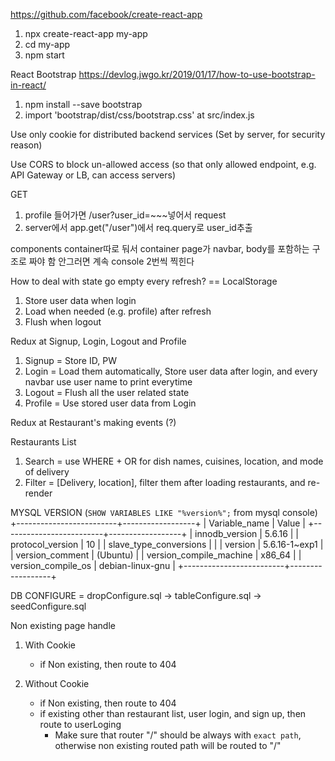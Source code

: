 https://github.com/facebook/create-react-app
1. npx create-react-app my-app
2. cd my-app
3. npm start

React Bootstrap
https://devlog.jwgo.kr/2019/01/17/how-to-use-bootstrap-in-react/
1. npm install --save bootstrap
2. import 'bootstrap/dist/css/bootstrap.css' at src/index.js

Use only cookie for distributed backend services
(Set by server, for security reason)

Use CORS to block un-allowed access
(so that only allowed endpoint, e.g. API Gateway or LB, can access servers)

GET
1. profile 들어가면 /user?user_id=~~~넣어서 request
2. server에서 app.get("/user")에서 req.query로 user_id추출

components container따로 둬서
container page가 navbar, body를 포함하는 구조로 짜야 함
안그러면 계속 console 2번씩 찍힌다

How to deal with state go empty every refresh?
== LocalStorage
1. Store user data when login
2. Load when needed (e.g. profile) after refresh
3. Flush when logout

Redux at Signup, Login, Logout and Profile
1. Signup = Store ID, PW
2. Login = Load them automatically, Store user data after login, and every navbar use user name to print everytime 
3. Logout = Flush all the user related state
4. Profile = Use stored user data from Login

Redux at Restaurant's making events (?)

Restaurants List
1. Search = use WHERE + OR for dish names, cuisines, location, and mode of delivery
2. Filter = [Delivery, location], filter them after loading restaurants, and re-render

MYSQL VERSION (`SHOW VARIABLES LIKE "%version%";` from mysql console)
+-------------------------+------------------+
| Variable_name           | Value            |
+-------------------------+------------------+
| innodb_version          | 5.6.16           |
| protocol_version        | 10               |
| slave_type_conversions  |                  |
| version                 | 5.6.16-1~exp1    |
| version_comment         | (Ubuntu)         |
| version_compile_machine | x86_64           |
| version_compile_os      | debian-linux-gnu |
+-------------------------+------------------+

DB CONFIGURE
= dropConfigure.sql -> tableConfigure.sql -> seedConfigure.sql

Non existing page handle
1. With Cookie
    - if Non existing, then route to 404

2. Without Cookie
    - if Non existing, then route to 404
    - if existing other than restaurant list, user login, and sign up, then route to userLoging
        - Make sure that router "/" should be always with `exact path`, otherwise non existing routed path will be routed to "/"


